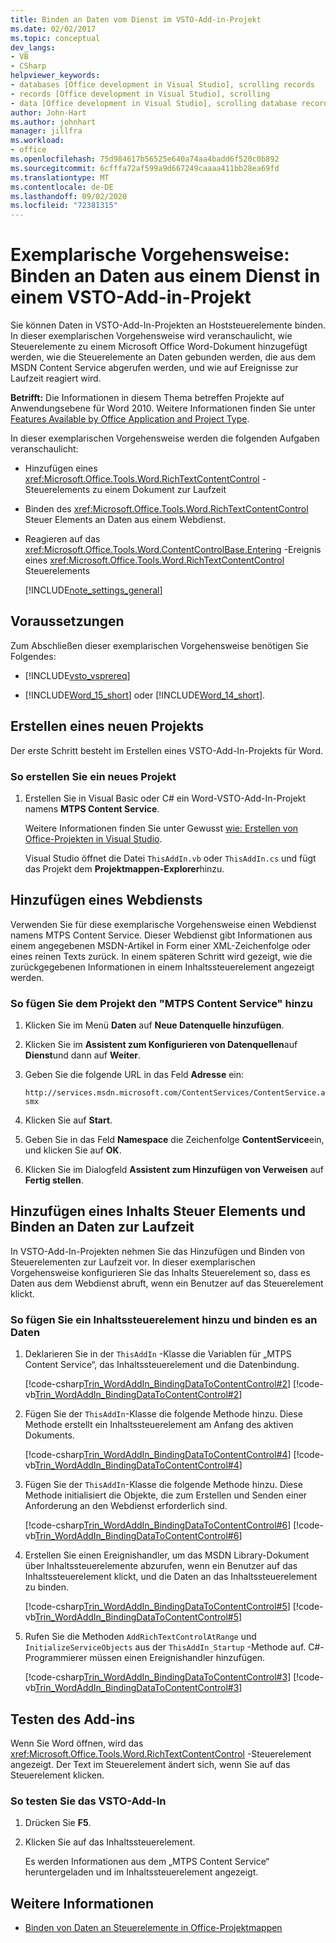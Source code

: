 ```yaml
---
title: Binden an Daten vom Dienst im VSTO-Add-in-Projekt
ms.date: 02/02/2017
ms.topic: conceptual
dev_langs:
- VB
- CSharp
helpviewer_keywords:
- databases [Office development in Visual Studio], scrolling records
- records [Office development in Visual Studio], scrolling
- data [Office development in Visual Studio], scrolling database records
author: John-Hart
ms.author: johnhart
manager: jillfra
ms.workload:
- office
ms.openlocfilehash: 75d984617b56525e640a74aa4badd6f520c0b892
ms.sourcegitcommit: 6cfffa72af599a9d667249caaaa411bb28ea69fd
ms.translationtype: MT
ms.contentlocale: de-DE
ms.lasthandoff: 09/02/2020
ms.locfileid: "72381315"
---
```

# <a name="walkthrough-bind-to-data-from-a-service-in-a-vsto-add-in-project"></a>Exemplarische Vorgehensweise: Binden an Daten aus einem Dienst in einem VSTO-Add-in-Projekt
  Sie können Daten in VSTO-Add-In-Projekten an Hoststeuerelemente binden. In dieser exemplarischen Vorgehensweise wird veranschaulicht, wie Steuerelemente zu einem Microsoft Office Word-Dokument hinzugefügt werden, wie die Steuerelemente an Daten gebunden werden, die aus dem MSDN Content Service abgerufen werden, und wie auf Ereignisse zur Laufzeit reagiert wird.

 **Betrifft:** Die Informationen in diesem Thema betreffen Projekte auf Anwendungsebene für Word 2010. Weitere Informationen finden Sie unter [Features Available by Office Application and Project Type](../vsto/features-available-by-office-application-and-project-type.md).

 In dieser exemplarischen Vorgehensweise werden die folgenden Aufgaben veranschaulicht:

- Hinzufügen eines <xref:Microsoft.Office.Tools.Word.RichTextContentControl> -Steuerelements zu einem Dokument zur Laufzeit

- Binden des <xref:Microsoft.Office.Tools.Word.RichTextContentControl> Steuer Elements an Daten aus einem Webdienst.

- Reagieren auf das <xref:Microsoft.Office.Tools.Word.ContentControlBase.Entering> -Ereignis eines <xref:Microsoft.Office.Tools.Word.RichTextContentControl> Steuerelements

  [!INCLUDE[note_settings_general](../sharepoint/includes/note-settings-general-md.md)]

## <a name="prerequisites"></a>Voraussetzungen
 Zum Abschließen dieser exemplarischen Vorgehensweise benötigen Sie Folgendes:

- [!INCLUDE[vsto_vsprereq](../vsto/includes/vsto-vsprereq-md.md)]

- [!INCLUDE[Word_15_short](../vsto/includes/word-15-short-md.md)] oder [!INCLUDE[Word_14_short](../vsto/includes/word-14-short-md.md)].

## <a name="create-a-new-project"></a>Erstellen eines neuen Projekts
 Der erste Schritt besteht im Erstellen eines VSTO-Add-In-Projekts für Word.

### <a name="to-create-a-new-project"></a>So erstellen Sie ein neues Projekt

1. Erstellen Sie in Visual Basic oder C# ein Word-VSTO-Add-In-Projekt namens **MTPS Content Service**.

     Weitere Informationen finden Sie unter Gewusst [wie: Erstellen von Office-Projekten in Visual Studio](../vsto/how-to-create-office-projects-in-visual-studio.md).

     Visual Studio öffnet die Datei `ThisAddIn.vb` oder `ThisAddIn.cs` und fügt das Projekt dem **Projektmappen-Explorer**hinzu.

## <a name="add-a-web-service"></a>Hinzufügen eines Webdiensts
 Verwenden Sie für diese exemplarische Vorgehensweise einen Webdienst namens MTPS Content Service. Dieser Webdienst gibt Informationen aus einem angegebenen MSDN-Artikel in Form einer XML-Zeichenfolge oder eines reinen Texts zurück. In einem späteren Schritt wird gezeigt, wie die zurückgegebenen Informationen in einem Inhaltssteuerelement angezeigt werden.

### <a name="to-add-the-mtps-content-service-to-the-project"></a>So fügen Sie dem Projekt den "MTPS Content Service" hinzu

1. Klicken Sie im Menü **Daten** auf **Neue Datenquelle hinzufügen**.

2. Klicken Sie im **Assistent zum Konfigurieren von Datenquellen**auf **Dienst**und dann auf **Weiter**.

3. Geben Sie die folgende URL in das Feld **Adresse** ein:

   `http://services.msdn.microsoft.com/ContentServices/ContentService.asmx`

4. Klicken Sie auf **Start**.

5. Geben Sie in das Feld **Namespace** die Zeichenfolge **ContentService**ein, und klicken Sie auf **OK**.

6. Klicken Sie im Dialogfeld **Assistent zum Hinzufügen von Verweisen** auf **Fertig stellen**.

## <a name="add-a-content-control-and-bind-to-data-at-run-time"></a>Hinzufügen eines Inhalts Steuer Elements und Binden an Daten zur Laufzeit
 In VSTO-Add-In-Projekten nehmen Sie das Hinzufügen und Binden von Steuerelementen zur Laufzeit vor. In dieser exemplarischen Vorgehensweise konfigurieren Sie das Inhalts Steuerelement so, dass es Daten aus dem Webdienst abruft, wenn ein Benutzer auf das Steuerelement klickt.

### <a name="to-add-a-content-control-and-bind-to-data"></a>So fügen Sie ein Inhaltssteuerelement hinzu und binden es an Daten

1. Deklarieren Sie in der `ThisAddIn` -Klasse die Variablen für „MTPS Content Service“, das Inhaltssteuerelement und die Datenbindung.

     [!code-csharp[Trin_WordAddIn_BindingDataToContentControl#2](../vsto/codesnippet/CSharp/trin_wordaddin_bindingdatatocontentcontrol/ThisAddIn.cs#2)]
     [!code-vb[Trin_WordAddIn_BindingDataToContentControl#2](../vsto/codesnippet/VisualBasic/trin_wordaddin_bindingdatatocontentcontrol/ThisAddIn.vb#2)]

2. Fügen Sie der `ThisAddIn`-Klasse die folgende Methode hinzu. Diese Methode erstellt ein Inhaltssteuerelement am Anfang des aktiven Dokuments.

     [!code-csharp[Trin_WordAddIn_BindingDataToContentControl#4](../vsto/codesnippet/CSharp/trin_wordaddin_bindingdatatocontentcontrol/ThisAddIn.cs#4)]
     [!code-vb[Trin_WordAddIn_BindingDataToContentControl#4](../vsto/codesnippet/VisualBasic/trin_wordaddin_bindingdatatocontentcontrol/ThisAddIn.vb#4)]

3. Fügen Sie der `ThisAddIn`-Klasse die folgende Methode hinzu. Diese Methode initialisiert die Objekte, die zum Erstellen und Senden einer Anforderung an den Webdienst erforderlich sind.

     [!code-csharp[Trin_WordAddIn_BindingDataToContentControl#6](../vsto/codesnippet/CSharp/trin_wordaddin_bindingdatatocontentcontrol/ThisAddIn.cs#6)]
     [!code-vb[Trin_WordAddIn_BindingDataToContentControl#6](../vsto/codesnippet/VisualBasic/trin_wordaddin_bindingdatatocontentcontrol/ThisAddIn.vb#6)]

4. Erstellen Sie einen Ereignishandler, um das MSDN Library-Dokument über Inhaltssteuerelemente abzurufen, wenn ein Benutzer auf das Inhaltssteuerelement klickt, und die Daten an das Inhaltssteuerelement zu binden.

     [!code-csharp[Trin_WordAddIn_BindingDataToContentControl#5](../vsto/codesnippet/CSharp/trin_wordaddin_bindingdatatocontentcontrol/ThisAddIn.cs#5)]
     [!code-vb[Trin_WordAddIn_BindingDataToContentControl#5](../vsto/codesnippet/VisualBasic/trin_wordaddin_bindingdatatocontentcontrol/ThisAddIn.vb#5)]

5. Rufen Sie die Methoden `AddRichTextControlAtRange` und `InitializeServiceObjects` aus der `ThisAddIn_Startup` -Methode auf. C#-Programmierer müssen einen Ereignishandler hinzufügen.

     [!code-csharp[Trin_WordAddIn_BindingDataToContentControl#3](../vsto/codesnippet/CSharp/trin_wordaddin_bindingdatatocontentcontrol/ThisAddIn.cs#3)]
     [!code-vb[Trin_WordAddIn_BindingDataToContentControl#3](../vsto/codesnippet/VisualBasic/trin_wordaddin_bindingdatatocontentcontrol/ThisAddIn.vb#3)]

## <a name="test-the-add-in"></a>Testen des Add-ins
 Wenn Sie Word öffnen, wird das <xref:Microsoft.Office.Tools.Word.RichTextContentControl> -Steuerelement angezeigt. Der Text im Steuerelement ändert sich, wenn Sie auf das Steuerelement klicken.

### <a name="to-test-the-vsto-add-in"></a>So testen Sie das VSTO-Add-In

1. Drücken Sie **F5**.

2. Klicken Sie auf das Inhaltssteuerelement.

     Es werden Informationen aus dem „MTPS Content Service“ heruntergeladen und im Inhaltssteuerelement angezeigt.

## <a name="see-also"></a>Weitere Informationen
- [Binden von Daten an Steuerelemente in Office-Projektmappen](../vsto/binding-data-to-controls-in-office-solutions.md)

